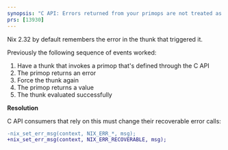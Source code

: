 ```yaml
---
synopsis: "C API: Errors returned from your primops are not treated as recoverable by default"
prs: [13930]
---
```


Nix 2.32 by default remembers the error in the thunk that triggered it.

Previously the following sequence of events worked:

1. Have a thunk that invokes a primop that's defined through the C API
2. The primop returns an error
3. Force the thunk again
4. The primop returns a value
5. The thunk evaluated successfully

**Resolution**

C API consumers that rely on this must change their recoverable error calls:

```diff
-nix_set_err_msg(context, NIX_ERR_*, msg);
+nix_set_err_msg(context, NIX_ERR_RECOVERABLE, msg);
```
